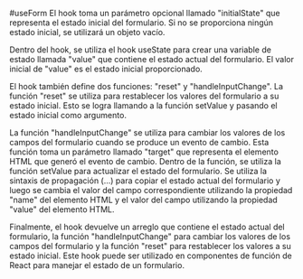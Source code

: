 #useForm
El hook toma un parámetro opcional llamado "initialState" que representa el estado inicial del formulario. Si no se proporciona ningún estado inicial, se utilizará un objeto vacío.

Dentro del hook, se utiliza el hook useState para crear una variable de estado llamada "value" que contiene el estado actual del formulario. El valor inicial de "value" es el estado inicial proporcionado.

El hook también define dos funciones: "reset" y "handleInputChange". La función "reset" se utiliza para restablecer los valores del formulario a su estado inicial. Esto se logra llamando a la función setValue y pasando el estado inicial como argumento.

La función "handleInputChange" se utiliza para cambiar los valores de los campos del formulario cuando se produce un evento de cambio. Esta función toma un parámetro llamado "target" que representa el elemento HTML que generó el evento de cambio. Dentro de la función, se utiliza la función setValue para actualizar el estado del formulario. Se utiliza la sintaxis de propagación (...) para copiar el estado actual del formulario y luego se cambia el valor del campo correspondiente utilizando la propiedad "name" del elemento HTML y el valor del campo utilizando la propiedad "value" del elemento HTML.

Finalmente, el hook devuelve un arreglo que contiene el estado actual del formulario, la función "handleInputChange" para cambiar los valores de los campos del formulario y la función "reset" para restablecer los valores a su estado inicial. Este hook puede ser utilizado en componentes de función de React para manejar el estado de un formulario.